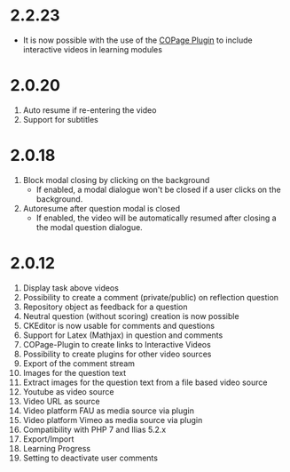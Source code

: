 # 2.2.23
* It is now possible with the use of the [COPage Plugin](https://github.com/DatabayAG/InteractiveVideoReference) to include interactive videos in learning modules

# 2.0.20
1. Auto resume if re-entering the video
2. Support for subtitles

# 2.0.18
1. Block modal closing by clicking on the background
   * If enabled, a modal dialogue won't be closed if a user clicks on the background.
2. Autoresume after question modal is closed
   * If enabled, the video will be automatically resumed after closing a the modal question dialogue. 

# 2.0.12
1. Display task above videos
2. Possibility to create a comment (private/public) on reflection question
3. Repository object as feedback for a question
4. Neutral question (without scoring) creation is now possible
5. CKEditor is now usable for comments and questions
6. Support for Latex (Mathjax) in question and comments
7. COPage-Plugin to create links to Interactive Videos
8. Possibility to create plugins for other video sources
9. Export of the comment stream
10. Images for the question text
11. Extract images for the question text from a file based video source
12. Youtube as video source
13. Video URL as source
14. Video platform FAU as media source via plugin
15. Video platform Vimeo as media source via plugin
16. Compatibility with PHP 7 and Ilias 5.2.x
17. Export/Import
18. Learning Progress
19. Setting to deactivate user comments
